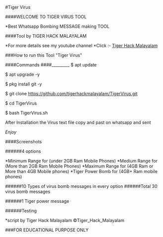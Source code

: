 #Tiger Virus 

####WELCOME TO TIGER VIRUS TOOL

*Best Whatsapp Bombing MESSAGE making TOOL

####Tool by TIGER HACK MALAYALAM 

*For more details see my youtube channel 
*Click :- [Tiger Hack Malayalam](https://www.youtube.com/c/thmalayalam)

###How to run this Tool "Tiger Virus"

####Commands 
####_________
$ apt update 


$ apt upgrade -y


$ pkg install git -y


$ git clone https://github.com/tigerhackmalayalam/TigerVirus.git


$ cd TigerVirus


$ bash TigerVirus.sh


After Installation the Virus text file
copy and past on whatsapp and sent 

*Enjoy*

####Screenshots 







######4 options
 
 
 
*Minimum Range for (under 2GB Ram Mobile Phones)
*Medium Range for (More than 2GB Ram Mobile Phones)
*Maximum Range for (4GB Ram or More than 4GB Mobile phones)
*Tiger Power Bomb for (4GB+ Ram mobile phones)


######10 Types of virus bomb messages in every option 
######Total 30 virus bomb messages 





######1 Tiger power message 





######Testing 













*script by Tiger Hack Malayalam 
©Tiger_Hack_Malayalam 



###FOR EDUCATIONAL PURPOSE ONLY
